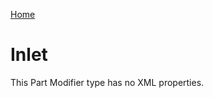 [Home](https://wnp78.github.io/JunoXml/)

# Inlet

This Part Modifier type has no XML properties.


